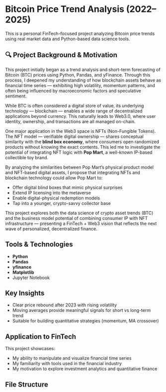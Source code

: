 # Bitcoin Price Trend Analysis (2022–2025)

This is a personal FinTech-focused project analyzing Bitcoin price trends using real market data and Python-based data science tools.

## 🔍 Project Background & Motivation

This project initially began as a trend analysis and short-term forecasting of Bitcoin (BTC) prices using Python, Pandas, and yFinance. Through this process, I deepened my understanding of how blockchain assets behave as financial time series — exhibiting high volatility, momentum patterns, and often being influenced by macroeconomic factors and speculative sentiment.

While BTC is often considered a digital store of value, its underlying technology — blockchain — enables a wide range of decentralized applications beyond currency. This naturally leads to Web3.0, where user identity, ownership, and transactions are all managed on-chain.

One major application in the Web3 space is NFTs (Non-Fungible Tokens). The NFT model — verifiable digital ownership — shares conceptual similarity with the **blind box economy**, where consumers open randomized products without knowing the exact contents. This led me to investigate the potential of integrating NFT logic with **Pop Mart**, a well-known IP-based collectible toy brand.

By analyzing the similarities between Pop Mart’s physical product model and NFT-based digital assets, I propose that integrating NFTs and blockchain technology could allow Pop Mart to:
- Offer digital blind boxes that mimic physical surprises
- Extend IP licensing into the metaverse
- Enable digital-physical redemption models
- Tap into a younger, crypto-savvy collector base

This project explores both the data science of crypto asset trends (BTC) and the business model potential of combining consumer IP with NFT infrastructure — presenting a FinTech + Web3 vision that reflects the next wave of personalized, decentralized finance.

## Tools & Technologies

- **Python**
- **Pandas**
- **yfinance**
- **Matplotlib**
- Jupyter Notebook

## Key Insights

- Clear price rebound after 2023 with rising volatility
- Moving averages provide meaningful signals for short vs long-term trend
- Suitable for building quantitative strategies (momentum, MA crossover)

## Application to FinTech

This project showcases:
- My ability to manipulate and visualize financial time series
- My familiarity with tools used in the financial industry
- My motivation to explore investment analytics and quantitative finance

## File Structure


